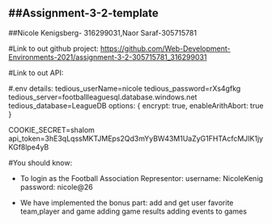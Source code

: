 ##Assignment-3-2-template
------------------------------------------------------
##Nicole Kenigsberg- 316299031,Naor Saraf-305715781

#Link to out github project:
https://github.com/Web-Development-Environments-2021/assignment-3-2-305715781_316299031

#Link to out API:


#.env details:
tedious_userName=nicole
tedious_password=rXs4gfkg 
tedious_server=footballleaguesql.database.windows.net
tedious_database=LeagueDB
  options: {
    encrypt: true,
    enableArithAbort: true
  }

  COOKIE_SECRET=shalom
  api_token=3hE3qLqssMKTJMEps2Qd3mYyBW43M1UaZyG1FHTAcfcMJIK1jyKGf8lpe4yB


#You should know:
* To login as the Football Association Representor:
  username: NicoleKenig
  password: nicole@26

* We have implemented the bonus part:
   add and get user favorite team,player and game
   adding game results
   adding events to games
   
